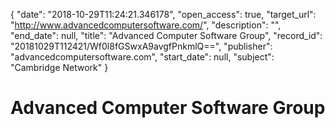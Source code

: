 {
  "date": "2018-10-29T11:24:21.346178", 
  "open_access": true, 
  "target_url": "http://www.advancedcomputersoftware.com/", 
  "description": "", 
  "end_date": null, 
  "title": "Advanced Computer Software Group", 
  "record_id": "20181029T112421/Wf0l8fGSwxA9avgfPnkmlQ==", 
  "publisher": "advancedcomputersoftware.com", 
  "start_date": null, 
  "subject": "Cambridge Network"
}

# Advanced Computer Software Group

